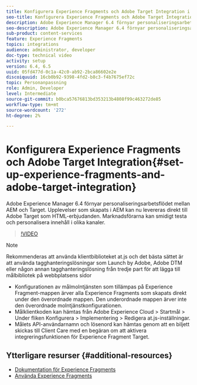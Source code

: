 ```yaml
---
title: Konfigurera Experience Fragments och Adobe Target Integration i AEM
seo-title: Konfigurera Experience Fragments och Adobe Target Integration i AEM
description: Adobe Experience Manager 6.4 förnyar personaliseringsarbetsflödet mellan AEM och Target. Upplevelser som skapats i AEM kan nu levereras direkt till Adobe Target som HTML-erbjudanden. Marknadsförarna kan smidigt testa och personalisera innehåll i olika kanaler.
seo-description: Adobe Experience Manager 6.4 förnyar personaliseringsarbetsflödet mellan AEM och Target. Upplevelser som skapats i AEM kan nu levereras direkt till Adobe Target som HTML-erbjudanden. Marknadsförarna kan smidigt testa och personalisera innehåll i olika kanaler.
sub-product: content-services
feature: Experience Fragments
topics: integrations
audience: administrator, developer
doc-type: technical video
activity: setup
version: 6.4, 6.5
uuid: 05fd477d-0c1a-42c0-ab92-2bca86602e2e
discoiquuid: 16cb0b92-9398-4fd2-b8c3-f4b7675ef72c
topic: Personanpassning
role: Admin, Developer
level: Intermediate
source-git-commit: b0bca57676813bd353213b4808f99c463272de85
workflow-type: tm+mt
source-wordcount: '272'
ht-degree: 2%

---
```



# Konfigurera Experience Fragments och Adobe Target Integration{#set-up-experience-fragments-and-adobe-target-integration}

Adobe Experience Manager 6.4 förnyar personaliseringsarbetsflödet mellan AEM och Target. Upplevelser som skapats i AEM kan nu levereras direkt till Adobe Target som HTML-erbjudanden. Marknadsförarna kan smidigt testa och personalisera innehåll i olika kanaler.

>[!VIDEO](https://video.tv.adobe.com/v/22380/?quality=9&learn=on)

>[!NOTE]
>
>Rekommenderas att använda klientbiblioteket at.js och det bästa sättet är att använda tagghanteringslösningar som Launch by Adobe, Adobe DTM eller någon annan tagghanteringslösning från tredje part för att lägga till målbibliotek på webbplatsens sidor

* Konfigurationen av målmolntjänsten som tillämpas på Experience Fragment-mappen ärver alla Experience Fragments som skapats direkt under den överordnade mappen. Den underordnade mappen ärver inte den överordnade molntjänstkonfigurationen.
* Målklientkoden kan hämtas från Adobe Experience Cloud > Startmål > Under fliken Konfigurera > Implementering > Redigera at.js-inställningar.
* Målets API-användarnamn och lösenord kan hämtas genom att en biljett skickas till Client Care med en begäran om att aktivera integreringsfunktionen för Experience Fragment Target.

## Ytterligare resurser {#additional-resources}

* [Dokumentation för Experience Fragments](https://helpx.adobe.com/experience-manager/6-5/sites/authoring/using/experience-fragments.html)
* [Använda Experience Fragments](/help/sites/experience-fragments/experience-fragments-feature-video-use.md)
